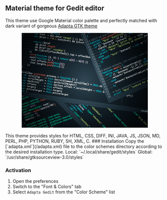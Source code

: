 ## Material theme for Gedit editor
This theme use Google Material color palette and perfectly matched with dark variant of gorgeous [Adapta GTK theme](https://github.com/adapta-project/adapta-gtk-theme)  
<p align="center">
    <img src=/screenshot.png alt="Gedit Material">
</p>
This theme provides styles for HTML, CSS, DIFF, INI, JAVA, JS, JSON, MD, PERL, PHP, PYTHON, RUBY, SH, XML, C.  
### Installation  
Copy the [`adapta.xml`](/adapta.xml) file to the color schemes directory according to the desired installation type.  
Local: `~/.local/share/gedit/styles`  
Global: `/usr/share/gtksourceview-3.0/styles`  

### Activation
  1. Open the preferences
  2. Switch to the "Font & Colors" tab
  3. Select `Adapta Gedit` from the "Color Scheme" list
